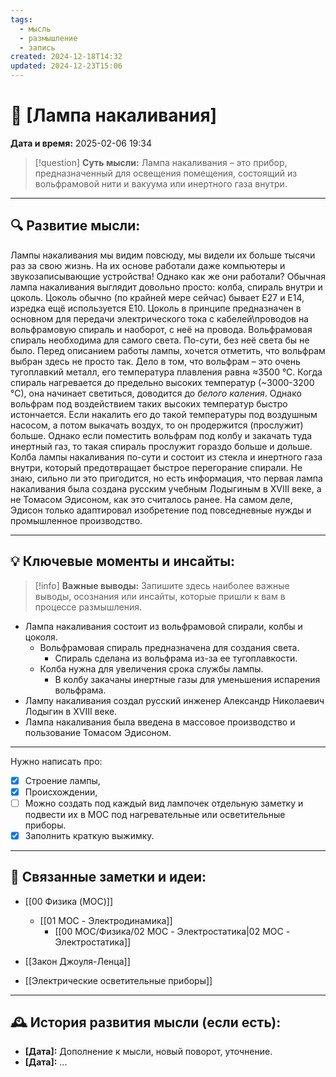 ```yaml
---
tags:
  - мысль
  - размышление
  - запись
created: 2024-12-18T14:32
updated: 2024-12-23T15:06
---
```


# 💭  [Лампа накаливания]

**Дата и время:** 2025-02-06 19:34

> [!question] **Суть мысли:**
> Лампа накаливания – это прибор, предназначенный для освещения помещения, состоящий из вольфрамовой нити и вакуума или инертного газа внутри.

---

## 🔍 Развитие мысли:

Лампы накаливания мы видим повсюду, мы видели их больше тысячи раз за свою жизнь. На их основе работали даже компьютеры и звукозаписывающие устройства! Однако как же они работали?
Обычная лампа накаливания выглядит довольно просто: колба, спираль внутри и цоколь. Цоколь обычно (по крайней мере сейчас) бывает Е27 и Е14, изредка ещё используется Е10.
Цоколь в принципе предназначен в основном для передачи электрического тока с кабелей\проводов на вольфрамовую спираль и наоборот, с неё на провода.
Вольфрамовая спираль необходима для самого света. По-сути, без неё света бы не было. Перед описанием работы лампы, хочется отметить, что вольфрам выбран здесь не просто так. Дело в том, что вольфрам – это очень тугоплавкий металл, его температура плавления равна ≈3500 °С. Когда спираль нагревается до предельно высоких температур (~3000-3200 °С), она начинает светиться, доводится до *белого каления*. 
Однако вольфрам под воздействием таких высоких температур быстро истончается. Если накалить его до такой температуры под воздушным насосом, а потом выкачать воздух, то он продержится (прослужит) больше.
Однако если поместить вольфрам под колбу и закачать туда инертный газ, то такая спираль прослужит гораздо больше и дольше. 
Колба лампы накаливания по-сути и состоит из стекла и инертного газа внутри, который предотвращает быстрое перегорание спирали.
Не знаю, сильно ли это пригодится, но есть информация, что первая лампа накаливания была создана русским учебным Лодыгиным в XVIII веке, а не Томасом Эдисоном, как это считалось ранее. На самом деле, Эдисон только адаптировал изобретение под повседневные нужды и промышленное производство.

---

## 💡 Ключевые моменты и инсайты:

> [!info] **Важные выводы:**
> Запишите здесь наиболее важные выводы, осознания или инсайты, которые пришли к вам в процессе размышления.

- Лампа накаливания состоит из вольфрамовой спирали, колбы и цоколя.
	- Вольфрамовая спираль предназначена для создания света.
		- Спираль сделана из вольфрама из-за ее тугоплавкости.
	- Колба нужна для увеличения срока службы лампы.
		- В колбу закачаны инертные газы для уменьшения испарения вольфрама.
- Лампу накаливания создал русский инженер Александр Николаевич Лодыгин в XVIII веке.
- Лампа накаливания была введена в массовое производство и пользование Томасом Эдисоном.


---

Нужно написать про:
- [x] Строение лампы,
- [x] Происхождении,
- [ ] Можно создать под каждый вид лампочек отдельную заметку и подвести их в МОС под нагревательные или осветительные приборы.
- [x] Заполнить краткую выжимку.

- - - 
## 🔄 Связанные заметки и идеи:

- [[00 Физика (MOC)]]
	- [[01 MOC - Электродинамика]]
		- [[00 MOC/Физика/02 MOC - Электростатика|02 MOC - Электростатика]]

- [[Закон Джоуля-Ленца]]
- [[Электрические осветительные приборы]]
---

## 🕰️ История развития мысли (если есть):

* **[Дата]:**  Дополнение к мысли, новый поворот, уточнение.
* **[Дата]:**  ...